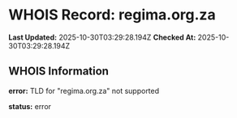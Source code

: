 # WHOIS Record: regima.org.za

**Last Updated:** 2025-10-30T03:29:28.194Z
**Checked At:** 2025-10-30T03:29:28.194Z

## WHOIS Information

**error:** TLD for "regima.org.za" not supported

**status:** error

